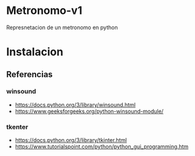 # Metronomo-v1
Represnetacion de un metronomo en python

# Instalacion


## Referencias
### winsound
 - https://docs.python.org/3/library/winsound.html
 - https://www.geeksforgeeks.org/python-winsound-module/

### tkenter
 - https://docs.python.org/3/library/tkinter.html
 - https://www.tutorialspoint.com/python/python_gui_programming.htm



